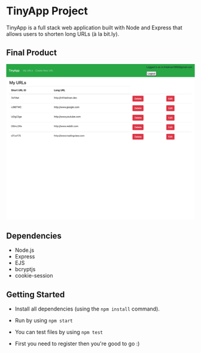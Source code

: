 # TinyApp Project

TinyApp is a full stack web application built with Node and Express that allows users to shorten long URLs (à la bit.ly).

## Final Product

!["URLS"](docs/ss1.png)
## Dependencies

- Node.js
- Express
- EJS
- bcryptjs
- cookie-session

## Getting Started

- Install all dependencies (using the `npm install` command).
- Run by using `npm start`
- You can test files by using `npm test`

- First you need to register then you're good to go :)

